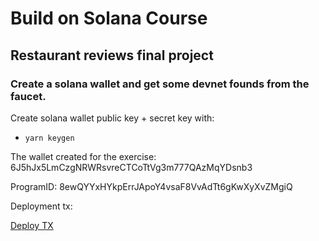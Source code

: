 # Build on Solana Course

## Restaurant reviews final project

### Create a solana wallet and get some devnet founds from the faucet.

Create solana wallet public key + secret key with: 

- `yarn keygen`

The wallet created for the exercise:  
6J5hJx5LmCzgNRWRsvreCTCoTtVg3m777QAzMqYDsnb3


ProgramID: 8ewQYYxHYkpErrJApoY4vsaF8VvAdTt6gKwXyXvZMgiQ

Deployment tx: 



[Deploy TX](https://explorer.solana.com/tx/3y4vPH3NywSFEXKAxFXcZRuMbRU1Z64beucPi3t2ZEKYe8bE9WPnhPfKN2XLf4uCmmitUnsbTpnijnKnTAAHQgmR?cluster=devnet)
